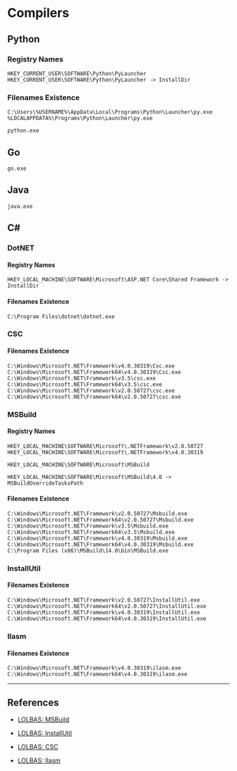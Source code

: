 # Compilers

## Python

### Registry Names

```
HKEY_CURRENT_USER\SOFTWARE\Python\PyLauncher
HKEY_CURRENT_USER\SOFTWARE\Python\PyLauncher -> InstallDir
```

### Filenames Existence

```
C:\Users\%USERNAME%\AppData\Local\Programs\Python\Launcher\py.exe
%LOCALAPPDATA%\Programs\Python\Launcher\py.exe
```

```
python.exe
```

## Go

```
go.exe
```

## Java

```
java.exe
```

## C\#

### DotNET

#### Registry Names

```
HKEY_LOCAL_MACHINE\SOFTWARE\Microsoft\ASP.NET Core\Shared Framework -> InstallDir
```

#### Filenames Existence

```
C:\Program Files\dotnet\dotnet.exe
```

### CSC

#### Filenames Existence

```
C:\Windows\Microsoft.NET\Framework\v4.0.30319\Csc.exe
C:\Windows\Microsoft.NET\Framework64\v4.0.30319\Csc.exe
C:\Windows\Microsoft.NET\Framework\v3.5\csc.exe
C:\Windows\Microsoft.NET\Framework64\v3.5\csc.exe
C:\Windows\Microsoft.NET\Framework\v2.0.50727\csc.exe
C:\Windows\Microsoft.NET\Framework64\v2.0.50727\csc.exe
```

### MSBuild

#### Registry Names

```
HKEY_LOCAL_MACHINE\SOFTWARE\Microsoft\.NETFramework\v2.0.50727
HKEY_LOCAL_MACHINE\SOFTWARE\Microsoft\.NETFramework\v4.0.30319

HKEY_LOCAL_MACHINE\SOFTWARE\Microsoft\MSBuild

HKEY_LOCAL_MACHINE\SOFTWARE\Microsoft\MSBuild\4.0 -> MSBuildOverrideTasksPath
```

#### Filenames Existence

```
C:\Windows\Microsoft.NET\Framework\v2.0.50727\Msbuild.exe
C:\Windows\Microsoft.NET\Framework64\v2.0.50727\Msbuild.exe
C:\Windows\Microsoft.NET\Framework\v3.5\Msbuild.exe
C:\Windows\Microsoft.NET\Framework64\v3.5\Msbuild.exe
C:\Windows\Microsoft.NET\Framework\v4.0.30319\Msbuild.exe
C:\Windows\Microsoft.NET\Framework64\v4.0.30319\Msbuild.exe
C:\Program Files (x86)\MSBuild\14.0\bin\MSBuild.exe
```

### InstallUtil

#### Filenames Existence

```
C:\Windows\Microsoft.NET\Framework\v2.0.50727\InstallUtil.exe
C:\Windows\Microsoft.NET\Framework64\v2.0.50727\InstallUtil.exe
C:\Windows\Microsoft.NET\Framework\v4.0.30319\InstallUtil.exe
C:\Windows\Microsoft.NET\Framework64\v4.0.30319\InstallUtil.exe
```

### Ilasm

#### Filenames Existence

```
C:\Windows\Microsoft.NET\Framework\v4.0.30319\ilasm.exe
C:\Windows\Microsoft.NET\Framework64\v4.0.30319\ilasm.exe
```

---
## References

- [LOLBAS: MSBuild](https://lolbas-project.github.io/lolbas/Binaries/Msbuild/)

- [LOLBAS: InstallUtil](https://lolbas-project.github.io/lolbas/Binaries/Installutil/)

- [LOLBAS: CSC](https://lolbas-project.github.io/lolbas/Binaries/Csc/)

- [LOLBAS: Ilasm](https://lolbas-project.github.io/lolbas/Binaries/Ilasm/)
